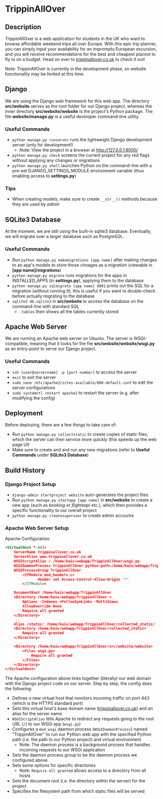 # TrippinAllOver


## Description
TrippinAllOver is a web application for students in the UK who want to browse affordable weekend trips all over Europe. With this epic trip planner, you can simply input your availability for an impromptu European excursion, and you will receive recommendations for the best and cheapest placest to fly to on a budget. Head on over to [trippinallover.co.uk](https://www.trippinallover.co.uk/ "TrippinAllOver Home Page") to check it out!

Note: TrippinAllOver is currently in the development phase, so website functionality may be limited at this time.


## Django
We are using the Django web framework for this web app. The directory **src/website** serves as the root folder for our Django project, whereas the inner directory **src/website/website** is the project's Python package. The file **website/manage.py** is a useful developer command-line utility.

### Useful Commands
- `python manage.py runserver` runs the lightweight Django development server (only for development!)
    - Note: View the project in a browser at http://127.0.0.1:8000/
- `python manage.py check` screens the current project for any red flags without applying any changes or migrations
- `python manage.py shell` launches Python on the command-line with a pre-set DJANGO_SETTINGS_MODULE environment variable (thus enabling access to **settings.py**)

### Tips
- When creating models, make sure to create `__str__()` methods because they are used by *admin*


## SQLite3 Database
At the moment, we are still using the built-in sqlite3 database. Eventually, we will migrate over a larger database such as PostgreSQL.

### Useful Commands
- Run `python manage.py makemigrations [app name]` after making changes to an app's models to store those chnages as a *migration* (viewable in **[app name]/migrations**)
- `python manage.py migrate` runs migrations for the apps in INSTALLED_APPS (in **settings.py**), applying them to the database
- `python manage.py sqlmigrate [app name] 0001` prints out the SQL for a migration (without running it); this is useful if you want to double-check before actually migrating to the database
- `sqlite3 db.sqlite3` in **src/website** to access the database on the command-line with standard SQL
    - `.tables` then shows all the tables currently stored


## Apache Web Server
We are running an Apache web server on Ubuntu. The server is WSGI-compatible, meaning that it looks for the file **src/website/website/wsgi.py** as an entry-point to serve our Django project.

### Useful Commands
- `ssh [user@servername] -p [port number]` to access the server
- `exit` to exit the server
- `sudo nano /etc/apache2/sites-available/000-default.conf` to edit the server configurations
- `sudo systemctl restart apache2` to restart the server (e.g. after modifying the config)


## Deployment
Before deploying, there are a few things to take care of:
- Run `python manage.py collectstatic` to create copies of static files, which the server can then service more quickly (this speeds up the web page UI)
- Make sure to create and and run any new migrations (refer to **Useful Commands** under **SQLite3 Database**)


## Build History

### Django Project Setup
- `django-admin startproject website` auto-generates the project files
- Run `python manage.py startapp [app name]` in **src/website** to create a new app (such as *booking* or *flightsapi* etc.), which then provides a specific functionality to our overall project
- `python manage.py createsuperuser` to create admin accounts

### Apache Web Server Setup

Apache Configuration:
```xml
<VirtualHost *:443>
    ServerName trippinallover.co.uk
    ServerAlias www.trippinallover.co.uk
    WSGIScriptAlias / /home/kaiv/webapp/TrippinAllOver/wsgi.py
    WSGIDaemonProcess TrippinAllOver python-path=/home/kaiv/webapp/TrippinAllOver python-home=/home/kaiv/webapp/TrippinAllOver/.venv
    WSGIProcessGroup TrippinAllOver
        <IfModule mod_headers.c>
               Header set Access-Control-Allow-Origin "*"
        </IfModule>

    DocumentRoot /home/kaiv/webapp/TrippinAllOver
    <Directory /home/kaiv/webapp/TrippinAllOver >
        Options -Indexes +FollowSymLinks -MultiViews
        AllowOverride None
        Require all granted
    </Directory>

    Alias /static/ /home/kaiv/webapp/TrippinAllOver/collected_static/
    <Directory /home/kaiv/webapp/TrippinAllOver/collected_static>
        Require all granted
    </Directory>

    <Directory /home/kaiv/webapp/TrippinAllOver/src/website/website>
        <Files wsgi.py>
            Require all granted
        </Files>
    </Directory>
</VirtualHost>
```
The Apache configuration above links together (literally) our web domain with the Django project code on our server. Step by step, the config does the following:
- Defines a new virtual host that monitors incoming traffic on port 443 (which is the HTTPS standard port)
- Sets this virtual host's base domain name ([trippinallover.co.uk](www.trippinallover.co.uk)) and an alias for the server name
- `WSGIScriptAlias` tells Apache to redirect any requests going to the root URL (`/`) to our WSGI app (`wsgi.py`)
- Configures a `mod_wsgi` daemon process (`WSGIDaemonProcess`) named "TrippinAllOver" to run our Python web app with the specified Python path (i.e. the path to our Python project) and virtual environment
    - Note: The daemon process is a background process that handles incoming requests to our WSGI application
- Sets the daemon process group to be the daemon process we configured above
- Sets some options for specific directories
    - Note: `Require all granted` allows access to a directory from all hosts
- Sets the document root (i.e. the directory within the server) for the project
- Specifies the filesystem path from which static files will be served
